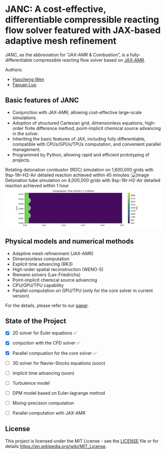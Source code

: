 # JANC: A cost-effective, differentiable compressible reacting flow solver featured with JAX-based adaptive mesh refinement

JANC, as the abbreviation for “JAX-AMR & Combustion”, is a fully-differentiable compressible reacting flow solver based on [JAX-AMR](https://github.com/JA4S/JAX-AMR).

Authors:
- [Haocheng Wen](https://github.com/thuwen)
- [Faxuan Luo](https://github.com/luofx23)

## Basic features of JANC
- Conjunction with JAX-AMR, allowing cost-effective large-scale simulations.
- Adoption of structured Cartesian grid, dimensionless equations,  high-order finite difference method, point-implicit chemical source advancing in the solver.
- Inheriting the basic features of JAX, including fully differentiable, compatible with CPUs/GPUs/TPUs computation, and convenient parallel management.
- Programmed by Python, allowing rapid and efficient prototyping of projects.

Rotating detonation combustor (RDC) simulation on 1,600,000 grids with 9sp-19r-H2-Air detailed reaction achieved within 45 minutes:
![image](https://github.com/JA4S/JANC/blob/main/RDC_Example.gif)
Detonation tube simulation on 4,000,000 grids with 9sp-19r-H2-Air detailed reaction achieved within 1 hour
![image](https://github.com/JA4S/JANC/blob/main/detonation_tube_example.gif)
## Physical models and numerical methods
- Adaptive mesh refinenment (JAX-AMR)
- Dimensionless computation
- Explicit time advancing (RK3)
- High-order spatial reconstruction (WENO-5)
- Riemann solvers (Lax-Friedrichs)
- Point-implicit chemical source advancing
- CPU/GPU/TPU capability
- Parallel computation on GPU/TPU (only for the core solver in current version)

For the details, please refer to our [paper](xxx).

## State of the Project

- [x] 2D solver for Euler equations  ✅
- [x] conjuction with the CFD solver ✅
- [x] Parallel compuation for the core solver ✅
- [ ] 3D solver for Navier-Stocks equations (soon)
- [ ] Implicit time advancing (soon)
- [ ] Turbulence model
- [ ] DPM model based on Euler-lagrange method
- [ ] Mixing-precision computation
- [ ] Parallel computation with JAX-AMR


## License
This project is licensed under the MIT License - see 
the [LICENSE](LICENSE) file or for details https://en.wikipedia.org/wiki/MIT_License.
